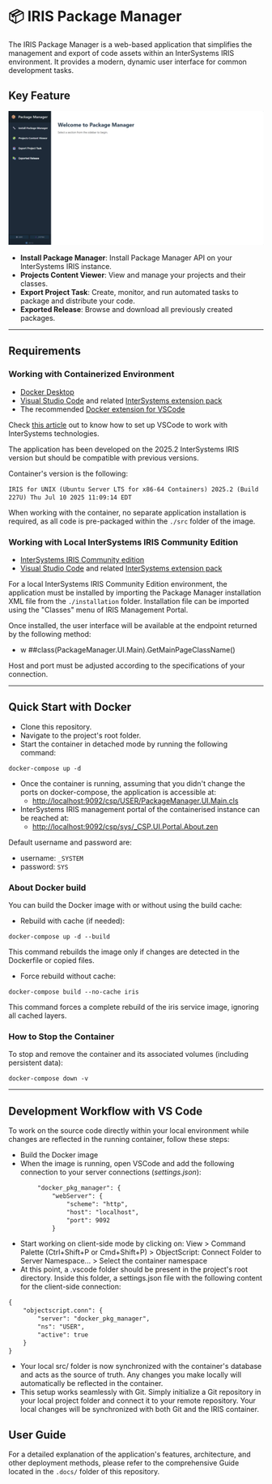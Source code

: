 # 📦 IRIS Package Manager

The IRIS Package Manager is a web-based application that simplifies the management and export of code assets within an InterSystems IRIS environment. It provides a modern, dynamic user interface for common development tasks.

## Key Feature

![Package Manager Homepage](./docs/user_guide/pic/homepage.png "Package Manager Homepage")

* **Install Package Manager**: Install Package Manager API on your InterSystems IRIS instance.
* **Projects Content Viewer**: View and manage your projects and their classes.
* **Export Project Task**: Create, monitor, and run automated tasks to package and distribute your code.
* **Exported Release**: Browse and download all previously created packages.

---

## Requirements

### Working with Containerized Environment

* [Docker Desktop](https://www.docker.com/)
* [Visual Studio Code](https://code.visualstudio.com/) and related [InterSystems extension pack](https://marketplace.visualstudio.com/items?itemName=intersystems-community.objectscript-pack)
* The recommended [Docker extension for VSCode](https://marketplace.visualstudio.com/items?itemName=ms-azuretools.vscode-docker)

Check [this article](https://community.intersystems.com/post/setting-vs-code-work-intersystems-technologies) out to know how to set up VSCode to work with InterSystems technologies.

The application has been developed on the 2025.2 InterSystems IRIS version but should be compatible with previous versions.

Container's version is the following:

```
IRIS for UNIX (Ubuntu Server LTS for x86-64 Containers) 2025.2 (Build 227U) Thu Jul 10 2025 11:09:14 EDT
```

When working with the container, no separate application installation is required, as all code is pre-packaged within the `./src` folder of the image.

### Working with Local InterSystems IRIS Community Edition

* [InterSystems IRIS Community edition](https://community.intersystems.com/post/introducing-evaluation-service-community-edition-downloads)
* [Visual Studio Code](https://code.visualstudio.com/) and related [InterSystems extension pack](https://marketplace.visualstudio.com/items?itemName=intersystems-community.objectscript-pack)

For a local InterSystems IRIS Community Edition environment, the application must be installed by importing the Package Manager installation XML file from the `./installation` folder.
Installation file can be imported using the "Classes" menu of IRIS Management Portal. 

Once installed, the user interface will be available at the endpoint returned by the following method:
* w ##class(PackageManager.UI.Main).GetMainPageClassName()

Host and port must be adjusted according to the specifications of your connection.

---

## Quick Start with Docker

* Clone this repository.
* Navigate to the project's root folder.
* Start the container in detached mode by running the following command:

```
docker-compose up -d
```

- Once the container is running, assuming that you didn't change the ports on docker-compose, the application is accessible at:
  - [http://localhost:9092/csp/USER/PackageManager.UI.Main.cls](http://localhost:9092/csp/USER/PackageManager.UI.Main.cls)
- InterSystems IRIS management portal of the containerised instance can be reached at:
  - [http://localhost:9092/csp/sys/_CSP.UI.Portal.About.zen](http://localhost:9092/csp/sys/_CSP.UI.Portal.About.zen)

Default username and password are:

- username: `_SYSTEM`
- password: `SYS`

### About Docker build

You can build the Docker image with or without using the build cache:

- Rebuild with cache (if needed):

```
docker-compose up -d --build
```

This command rebuilds the image only if changes are detected in the Dockerfile or copied files.

- Force rebuild without cache:

```
docker-compose build --no-cache iris
```

This command forces a complete rebuild of the iris service image, ignoring all cached layers.

### How to Stop the Container

To stop and remove the container and its associated volumes (including persistent data):

```
docker-compose down -v
```

---

## Development Workflow with VS Code

To work on the source code directly within your local environment while changes are reflected in the running container, follow these steps:

* Build the Docker image
* When the image is running, open VSCode and add the following connection to your server connections (*settings.json*):

```
        "docker_pkg_manager": {
            "webServer": {
                "scheme": "http",
                "host": "localhost",
                "port": 9092
            }
```

- Start working on client-side mode by clicking on: View > Command Palette (Ctrl+Shift+P or Cmd+Shift+P) > ObjectScript: Connect Folder to Server Namespace... > Select the container namespace
- At this point, a .vscode folder should be present in the project's root directory. Inside this folder, a settings.json file with the following content for the client-side connection:

```
{
    "objectscript.conn": {
        "server": "docker_pkg_manager",
        "ns": "USER",
        "active": true
    }
}
```

- Your local src/ folder is now synchronized with the container's database and acts as the source of truth. Any changes you make locally will automatically be reflected in the container.
- This setup works seamlessly with Git. Simply initialize a Git repository in your local project folder and connect it to your remote repository. Your local changes will be synchronized with both Git and the IRIS container.

## User Guide

For a detailed explanation of the application's features, architecture, and other deployment methods, please refer to the comprehensive Guide located in the `.docs/` folder of this repository.
